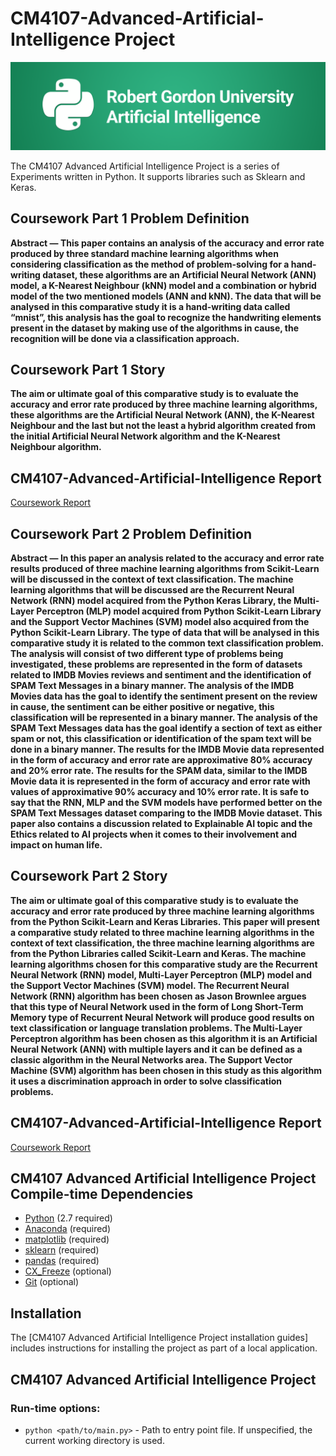# CM4107-Advanced-Artificial-Intelligence Project

![](docs/fcceb649b926f1387e5672eb7af290a5.png)

The CM4107 Advanced Artificial Intelligence Project is a series of Experiments written in Python.
It supports libraries such as Sklearn and Keras.

## Coursework Part 1 Problem Definition

**Abstract — This paper contains an analysis of the accuracy and error rate produced by three standard machine learning algorithms
when considering classification as the method of problem-solving for a hand-writing dataset, these algorithms are 
an Artificial Neural Network (ANN) model, a K-Nearest Neighbour (kNN) model and a combination or hybrid model of 
the two mentioned models (ANN and kNN). The data that will be analysed in this comparative study it is a hand-writing 
data called “mnist”, this analysis has the goal to recognize the handwriting elements present in the dataset 
by making use of the algorithms in cause, the recognition will be done via a classification approach.**

## Coursework Part 1 Story

**The aim or ultimate goal of this comparative study is to evaluate the accuracy and error rate produced by 
three machine learning algorithms, these algorithms are the Artificial Neural Network (ANN), the K-Nearest 
Neighbour and the last but not the least a hybrid algorithm created from the initial Artificial 
Neural Network algorithm and the K-Nearest Neighbour algorithm.**

## CM4107-Advanced-Artificial-Intelligence Report

[Coursework Report](cm4107-coursework-1/Mitoiu_Darie-Dragos_1905367.docx)

## Coursework Part 2 Problem Definition

**Abstract — In this paper an analysis related to the accuracy and error rate results produced of three 
machine learning algorithms from Scikit-Learn will be discussed in the context of text classification. 
The machine learning algorithms that will be discussed are the Recurrent Neural Network (RNN) model 
acquired from the Python Keras Library, the Multi-Layer Perceptron (MLP) model acquired from 
Python Scikit-Learn Library and the Support Vector Machines (SVM) model also acquired from the 
Python Scikit-Learn Library. The type of data that will be analysed in this comparative study 
it is related to the common text classification problem. The analysis will consist of two 
different type of problems being investigated, these problems are represented in the form of 
datasets related to IMDB Movies reviews and sentiment and the identification of SPAM Text 
Messages in a binary manner. The analysis of the IMDB Movies data has the goal to identify 
the sentiment present on the review in cause, the sentiment can be either positive or negative,
this classification will be represented in a binary manner. The analysis of the SPAM Text Messages 
data has the goal identify a section of text as either spam or not, this classification or 
identification of the spam text will be done in a binary manner. The results for the IMDB Movie 
data represented in the form of accuracy and error rate are approximative 80% accuracy and 20% error rate. 
The results for the SPAM data, similar to the IMDB Movie data it is represented in the form of accuracy 
and error rate with values of approximative 90% accuracy and 10% error rate. It is safe to say that the 
RNN, MLP and the SVM models have performed better on the SPAM Text Messages dataset comparing to the 
IMDB Movie dataset. This paper also contains a discussion related to Explainable AI topic and the 
Ethics related to AI projects when it comes to their involvement and impact on human life.**

## Coursework Part 2 Story

**The aim or ultimate goal of this comparative study is to evaluate the accuracy and error rate produced by 
three machine learning algorithms from the Python Scikit-Learn and Keras Libraries. 
This paper will present a comparative study related to three machine learning algorithms 
in the context of text classification, the three machine learning algorithms are from the 
Python Libraries called Scikit-Learn and Keras. The machine learning algorithms chosen for 
this comparative study are the Recurrent Neural Network (RNN) model, Multi-Layer Perceptron 
(MLP) model and the Support Vector Machines (SVM) model. The Recurrent Neural Network (RNN) 
algorithm has been chosen as Jason Brownlee argues that this type of Neural Network used in 
the form of Long Short-Term Memory type of Recurrent Neural Network will produce good results 
on text classification or language translation problems. The Multi-Layer Perceptron algorithm 
has been chosen as this algorithm it is an Artificial Neural Network (ANN) with multiple 
layers and it can be defined as a classic algorithm in the Neural Networks area. 
The Support Vector Machine (SVM) algorithm has been chosen in this study as this algorithm 
it uses a discrimination approach in order to solve classification problems.**

## CM4107-Advanced-Artificial-Intelligence Report

[Coursework Report](cm4107-coursework-2/Mitoiu_Darie-Dragos_1905367.docx)

## CM4107 Advanced Artificial Intelligence Project Compile-time Dependencies

* [Python](http://www.python.org) (2.7 required)
* [Anaconda](https://www.anaconda.com) (required)
* [matplotlib](https://www.matplotlib.org/) (required)
* [sklearn](https://scikit-learn.org) (required)
* [pandas](https://pandas.pydata.org) (required)
* [CX_Freeze](https://cx-freeze.readthedocs.io/en/stable) (optional)
* [Git](https://git-scm.com) (optional)

## Installation

The [CM4107 Advanced Artificial Intelligence Project installation guides] includes instructions for installing the project as part of a local application.

## CM4107 Advanced Artificial Intelligence Project

### Run-time options:

* `python <path/to/main.py>` - Path to entry point file. If unspecified, the current working directory is used.
